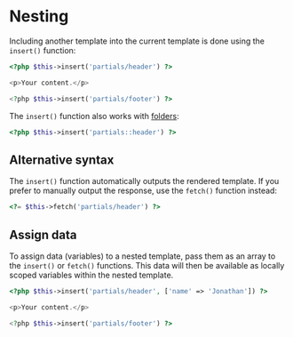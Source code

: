 # Nesting

Including another template into the current template is done using the `insert()` function:

```php
<?php $this->insert('partials/header') ?>

<p>Your content.</p>

<?php $this->insert('partials/footer') ?>
```

The `insert()` function also works with [folders](../engine/folders.md):

```php
<?php $this->insert('partials::header') ?>
```

## Alternative syntax

The `insert()` function automatically outputs the rendered template. If you prefer to manually output the response, use
the `fetch()` function instead:

```php
<?= $this->fetch('partials/header') ?>
```

## Assign data

To assign data (variables) to a nested template, pass them as an array to the `insert()` or `fetch()` functions. This
data will then be available as locally scoped variables within the nested template.

```php
<?php $this->insert('partials/header', ['name' => 'Jonathan']) ?>

<p>Your content.</p>

<?php $this->insert('partials/footer') ?>
```
